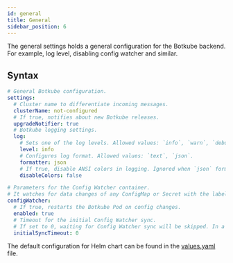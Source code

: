 ```yaml
---
id: general
title: General
sidebar_position: 6
---
```


The general settings holds a general configuration for the Botkube backend. For example, log level, disabling config watcher and similar.

## Syntax

```yaml
# General Botkube configuration.
settings:
  # Cluster name to differentiate incoming messages.
  clusterName: not-configured
  # If true, notifies about new Botkube releases.
  upgradeNotifier: true
  # Botkube logging settings.
  log:
    # Sets one of the log levels. Allowed values: `info`, `warn`, `debug`, `error`, `fatal`, `panic`.
    level: info
    # Configures log format. Allowed values: `text`, `json`.
    formatter: json
    # If true, disable ANSI colors in logging. Ignored when `json` formatter is used.
    disableColors: false

# Parameters for the Config Watcher container.
# It watches for data changes of any ConfigMap or Secret with the label `botkube.io/config-watch: "true"` from the namespace where Botkube is installed, and restarts Botkube.
configWatcher:
  # If true, restarts the Botkube Pod on config changes.
  enabled: true
  # Timeout for the initial Config Watcher sync.
  # If set to 0, waiting for Config Watcher sync will be skipped. In a result, configuration changes may not reload Botkube app during the first few seconds after Botkube startup.
  initialSyncTimeout: 0
```

The default configuration for Helm chart can be found in the [values.yaml](https://github.com/kubeshop/botkube/blob/main/helm/botkube/values.yaml) file.
